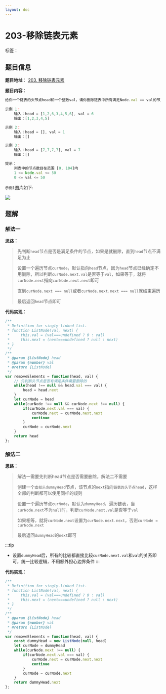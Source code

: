 ```yaml
---
layout: doc
---
```


# 203-移除链表元素

标签：<Badge type="tip" text="递归" /> <Badge type="tip" text="链表" />

## 题目信息

**题目地址**： [203. 移除链表元素](https://leetcode.cn/problems/remove-linked-list-elements/description/)

**题目内容：**

```javascript
给你一个链表的头节点head和一个整数val，请你删除链表中所有满足Node.val == val的节点，并返回新的头节点 。
 
示例 1：
    输入：head = [1,2,6,3,4,5,6], val = 6
    输出：[1,2,3,4,5]

示例 2：
    输入：head = [], val = 1
    输出：[]

示例 3：
    输入：head = [7,7,7,7], val = 7
    输出：[]

提示：
    列表中的节点数目在范围 [0, 104]内
    1 <= Node.val <= 50
    0 <= val <= 50
```

`示例1`图片如下:

![](https://assets.leetcode.com/uploads/2021/03/06/removelinked-list.jpg)


## 题解

### 解法一

**思路：**

> 先判断`head`节点是否是满足条件的节点，如果是就删除，直到`head`节点不满足为止
> 
> 设置一个遍历节点`curNode`，默认指向`head`节点，因为`head`节点已经确定不用删除，所以判断`curNode.next.val`是否等于`val`，如果等于，就将`curNode.next`指向`curNode.next.next`即可
> 
> 直到`curNode.next === null`或者`curNode.next.next === null`就结束遍历
> 
> 最后返回`head`节点即可

**代码实现：**

```javascript
/**
 * Definition for singly-linked list.
 * function ListNode(val, next) {
 *     this.val = (val===undefined ? 0 : val)
 *     this.next = (next===undefined ? null : next)
 * }
 */
/**
 * @param {ListNode} head
 * @param {number} val
 * @return {ListNode}
 */
var removeElements = function(head, val) {
    // 先判断头节点是否有满足条件需要删除的
    while(head !== null && head.val === val) {
        head = head.next
    }
    let curNode = head
    while(curNode !== null && curNode.next !== null) {
        if(curNode.next.val === val) {
            curNode.next = curNode.next.next
            continue
        }
        curNode = curNode.next
    }
    return head
};
```
### 解法二

**思路：**

> 解法一需要先判断head节点是否需要删除，解法二不需要
> 
> 创建一个`虚拟头dummyHead`节点，该节点的`next`指向`链表的头节点head`，这样全部的判断都可以使用同样的规则
> 
> 设置一个遍历节点`curNode`，默认为`dummyHead`，遍历链表，当`curNode.next`不为`null`时，判断`curNode.next.val`是否等于`val`
> 
> 如果相等，就将`curNode.next`设置为`curNode.next.next`，否则`curNode = curNode.next`
> 
> 最后返回`dummyHead`的`next`即可

:::tip
- 设置`dummyHead`后，所有的比较都直接比较`curNode.next.val`和`val`的关系即可，统一比较逻辑，不用额外担心边界条件
:::

**代码实现：**

```javascript
/**
 * Definition for singly-linked list.
 * function ListNode(val, next) {
 *     this.val = (val===undefined ? 0 : val)
 *     this.next = (next===undefined ? null : next)
 * }
 */
/**
 * @param {ListNode} head
 * @param {number} val
 * @return {ListNode}
 */
var removeElements = function(head, val) {
    const dummyHead = new ListNode(null, head)
    let curNode = dummyHead
    while(curNode.next !== null) {
        if(curNode.next.val === val) {
            curNode.next = curNode.next.next
            continue
        }
        curNode = curNode.next
    }
    return dummyHead.next
};
```
